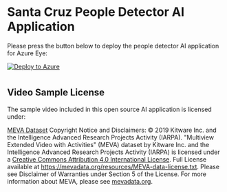 # Santa Cruz People Detector AI Application

Please press the button below to deploy the people detector AI application for Azure Eye:


[![Deploy to Azure](https://aka.ms/deploytoazurebutton)](https://ms.portal.azure.com/#create/Microsoft.Template/uri/https%3A%2F%2Funifiededgescenarios.blob.core.windows.net%2Farm-template%2Fazuredeploy-updated.json)



#
## Video Sample License
The sample video included in this open source AI application is licensed under:

[MEVA Dataset](http://mevadata.org/) Copyright Notice and Disclaimers: © 2019 Kitware Inc. and the Intelligence Advanced Research Projects Activity (IARPA). "Multiview Extended Video with Activities" (MEVA) dataset by Kitware Inc. and the Intelligence Advanced Research Projects Activity (IARPA) is licensed under a [Creative Commons Attribution 4.0 International License](https://creativecommons.org/licenses/by/4.0/). Full License available at https://mevadata.org/resources/MEVA-data-license.txt. Please see Disclaimer of Warranties under Section 5 of the License. For more information about MEVA, please see [mevadata.org](http://mevadata.org).
